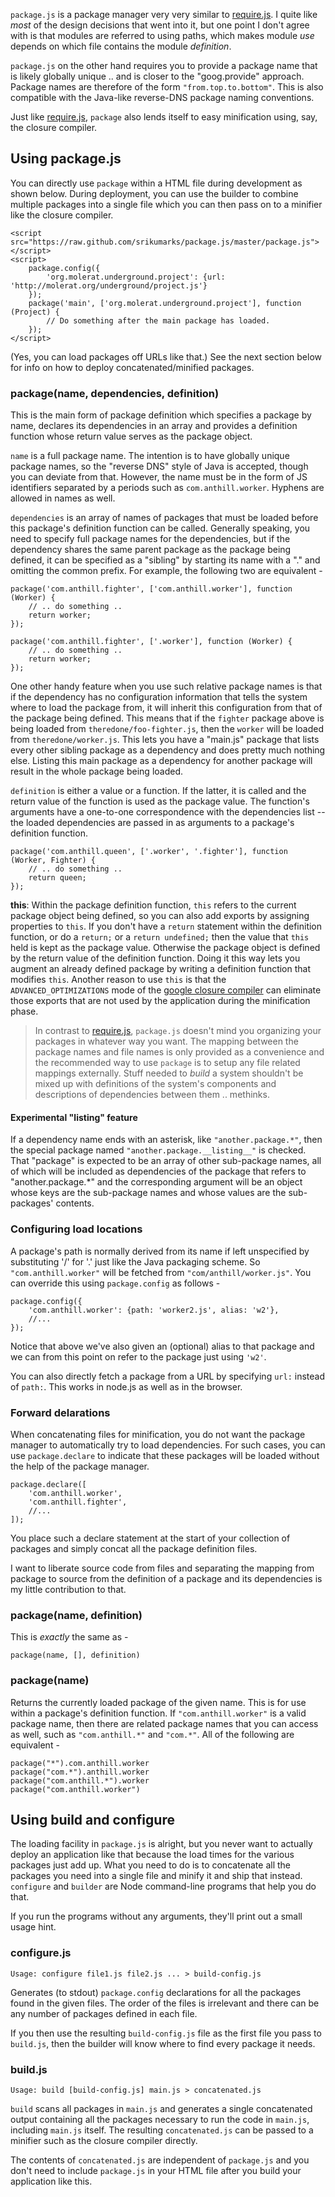 
`package.js` is a package manager very very similar to [require.js].
I quite like *most* of the design decisions that went into it, but one
point I don't agree with is that modules are referred to using paths, 
which makes module *use* depends on which file contains the module
*definition*.

`package.js` on the other hand requires you to provide a package
name that is likely globally unique .. and is closer to the "goog.provide"
approach. Package names are therefore of the form `"from.top.to.bottom"`.
This is also compatible with the Java-like reverse-DNS package naming 
conventions.

Just like [require.js], `package` also lends itself to easy minification
using, say, the closure compiler.

[require.js]: http://requirejs.org/

## Using package.js ##

You can directly use `package` within a HTML file during development as shown
below. During deployment, you can use the builder to combine multiple packages
into a single file which you can then pass on to a minifier like the closure
compiler.

    <script src="https://raw.github.com/srikumarks/package.js/master/package.js"></script>
    <script>
        package.config({
            'org.molerat.underground.project': {url: 'http://molerat.org/underground/project.js'}
        });
        package('main', ['org.molerat.underground.project'], function (Project) {
            // Do something after the main package has loaded.
        });
    </script>

(Yes, you can load packages off URLs like that.) See the next section below for
info on how to deploy concatenated/minified packages.

### package(name, dependencies, definition) ###

This is the main form of package definition which specifies a package
by name, declares its dependencies in an array and provides a definition
function whose return value serves as the package object.

`name` is a full package name. The intention is to have globally unique
package names, so the "reverse DNS" style of Java is accepted, though
you can deviate from that. However, the name must be in the form of 
JS identifiers separated by a periods such as `com.anthill.worker`.
Hyphens are allowed in names as well.

`dependencies` is an array of names of packages that must be loaded before this
package's definition function can be called. Generally speaking, you need to
specify full package names for the dependencies, but if the dependency shares
the same parent package as the package being defined, it can be specified as a
"sibling" by starting its name with a "." and omitting the common prefix.  For
example, the following two are equivalent -

    package('com.anthill.fighter', ['com.anthill.worker'], function (Worker) {
        // .. do something ..
        return worker;
    });

    package('com.anthill.fighter', ['.worker'], function (Worker) {
        // .. do something ..
        return worker;
    });

One other handy feature when you use such relative package names is
that if the dependency has no configuration information that tells the system
where to load the package from, it will inherit this configuration from
that of the package being defined. This means that if the `fighter`
package above is being loaded from `theredone/foo-fighter.js`, then
the `worker` will be loaded from `theredone/worker.js`. This lets you have
a "main.js" package that lists every other sibling package as a dependency
and does pretty much nothing else. Listing this main package as a dependency
for another package will result in the whole package being loaded.

`definition` is either a value or a function. If the latter, it
is called and the return value of the function is used as the package value.
The function's arguments have a one-to-one correspondence with the
dependencies list -- the loaded dependencies are passed in as arguments
to a package's definition function.

    package('com.anthill.queen', ['.worker', '.fighter'], function (Worker, Fighter) {
        // .. do something ..
        return queen;
    });


**this**: Within the package definition function, `this` refers to the current
package object being defined, so you can also add exports by assigning
properties to `this`. If you don't have a `return` statement within the
definition function, or do a `return;` or a `return undefined;` then the value
that `this` held is kept as the package value. Otherwise the package object is
defined by the return value of the definition function. Doing it this way lets
you augment an already defined package by writing a definition function that
modifies `this`. Another reason to use `this` is that the
`ADVANCED_OPTIMIZATIONS` mode of the [google closure compiler] can eliminate
those exports that are not used by the application during the minification
phase.

[google closure compiler]: https://developers.google.com/closure/compiler/

> In contrast to [require.js], `package.js` doesn't mind you organizing your
> packages in whatever way you want. The mapping between the package names and
> file names is only provided as a convenience and the recommended way to use
> `package` is to setup any file related mappings externally.  Stuff needed to
> *build* a system shouldn't be mixed up with definitions of the system's
> components and descriptions of dependencies between them .. methinks.

#### Experimental "__listing__" feature ####

If a dependency name ends with an asterisk, like `"another.package.*"`, then
the special package named `"another.package.__listing__"` is checked.  That
"package" is expected to be an array of other sub-package names, all of which
will be included as dependencies of the package that refers to
"another.package.*" and the corresponding argument will be an object whose keys
are the sub-package names and whose values are the sub-packages' contents.

### Configuring load locations ###

A package's path is normally derived from its name if left unspecified
by substituting '/' for '.' just like the Java packaging scheme. So 
`"com.anthill.worker"` will be fetched from `"com/anthill/worker.js"`.
You can override this using `package.config` as follows -

    package.config({
        'com.anthill.worker': {path: 'worker2.js', alias: 'w2'},
        //...
    });

Notice that above we've also given an (optional) alias to that package
and we can from this point on refer to the package just using `'w2'`.

You can also directly fetch a package from a URL by specifying `url:` 
instead of `path:`. This works in node.js as well as in the browser.

### Forward delarations ###

When concatenating files for minification, you do not want the package
manager to automatically try to load dependencies. For such cases, you
can use `package.declare` to indicate that these packages will be
loaded without the help of the package manager.

    package.declare([
        'com.anthill.worker',
        'com.anthill.fighter',
        //...
    ]);

You place such a declare statement at the start of your collection of packages
and simply concat all the package definition files.  

I want to liberate source code from files and separating the mapping from
package to source from the definition of a package and its dependencies
is my little contribution to that.

### package(name, definition) ###

This is *exactly* the same as -
    
    package(name, [], definition)

### package(name) ###

Returns the currently loaded package of the given name. This is for use within
a package's definition function. If `"com.anthill.worker"` is a valid package
name, then there are related package names that you can access as well, such as
`"com.anthill.*"` and `"com.*"`. All of the following are equivalent -

    package("*").com.anthill.worker
    package("com.*").anthill.worker
    package("com.anthill.*").worker
    package("com.anthill.worker")


## Using build and configure ##

The loading facility in `package.js` is alright, but you never want to
actually deploy an application like that because the load times for
the various packages just add up. What you need to do is to concatenate
all the packages you need into a single file and minify it and ship
that instead. `configure` and `builder` are Node command-line programs that
help you do that.

If you run the programs without any arguments, they'll print out a
small usage hint.

### configure.js ###

    Usage: configure file1.js file2.js ... > build-config.js

Generates (to stdout) `package.config` declarations for all the packages
found in the given files. The order of the files is irrelevant and there can
be any number of packages defined in each file.

If you then use the resulting `build-config.js` file as the first file
you pass to `build.js`, then the builder will know where to find every
package it needs.

### build.js ###

    Usage: build [build-config.js] main.js > concatenated.js

`build` scans all packages in `main.js` and generates a single concatenated
output containing all the packages necessary to run the code in `main.js`,
including `main.js` itself. The resulting `concatenated.js` can be passed
to a minifier such as the closure compiler directly.

The contents of `concatenated.js` are independent of `package.js` and you
don't need to include `package.js` in your HTML file after you build your
application like this.
